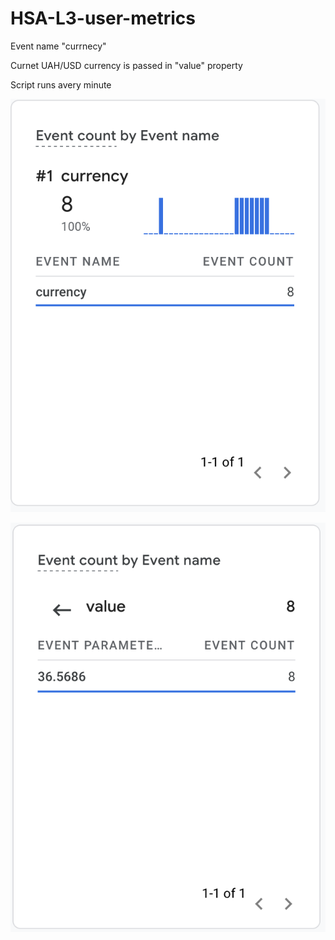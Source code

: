 # HSA-L3-user-metrics


Event name "currnecy"

Curnet UAH/USD currency is passed in "value" property

Script runs avery minute

![event](https://github.com/burundtriogeeks/HSA-L3-user-metrics/blob/main/event.png?raw=true)

![value](https://github.com/burundtriogeeks/HSA-L3-user-metrics/blob/main/value.png?raw=true)
